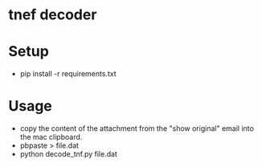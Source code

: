 tnef decoder
============


Setup
=====

* pip install -r requirements.txt


Usage
=====

* copy the content of the attachment from the "show original" email into the mac clipboard.
* pbpaste > file.dat
* python decode_tnf.py file.dat
